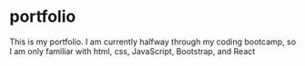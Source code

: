 # portfolio

This is my portfolio. I am currently halfway through my coding bootcamp, so I am only familiar with html, css, JavaScript, Bootstrap, and React
